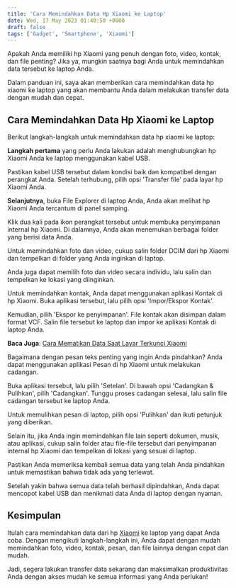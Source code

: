 ```yaml
---
title: 'Cara Memindahkan Data Hp Xiaomi ke Laptop'
date: Wed, 17 May 2023 01:40:50 +0000
draft: false
tags: ['Gadget', 'Smartphone', 'Xiaomi']
---
```


Apakah Anda memiliki hp Xiaomi yang penuh dengan foto, video, kontak, dan file penting? Jika ya, mungkin saatnya bagi Anda untuk memindahkan data tersebut ke laptop Anda.

Dalam panduan ini, saya akan memberikan cara memindahkan data hp xiaomi ke laptop yang akan membantu Anda dalam melakukan transfer data dengan mudah dan cepat.

Cara Memindahkan Data Hp Xiaomi ke Laptop
-----------------------------------------

Berikut langkah-langkah untuk memindahkan data hp xiaomi ke laptop:

**Langkah pertama** yang perlu Anda lakukan adalah menghubungkan hp Xiaomi Anda ke laptop menggunakan kabel USB.

Pastikan kabel USB tersebut dalam kondisi baik dan kompatibel dengan perangkat Anda. Setelah terhubung, pilih opsi 'Transfer file' pada layar hp Xiaomi Anda.

**Selanjutnya**, buka File Explorer di laptop Anda, Anda akan melihat hp Xiaomi Anda tercantum di panel samping.

Klik dua kali pada ikon perangkat tersebut untuk membuka penyimpanan internal hp Xiaomi. Di dalamnya, Anda akan menemukan berbagai folder yang berisi data Anda.

Untuk memindahkan foto dan video, cukup salin folder DCIM dari hp Xiaomi dan tempelkan di folder yang Anda inginkan di laptop.

Anda juga dapat memilih foto dan video secara individu, lalu salin dan tempelkan ke lokasi yang diinginkan.

Untuk memindahkan kontak, Anda dapat menggunakan aplikasi Kontak di hp Xiaomi. Buka aplikasi tersebut, lalu pilih opsi 'Impor/Ekspor Kontak'.

Kemudian, pilih 'Ekspor ke penyimpanan'. File kontak akan disimpan dalam format VCF. Salin file tersebut ke laptop dan impor ke aplikasi Kontak di laptop Anda.

**Baca Juga**: [Cara Mematikan Data Saat Layar Terkunci Xiaomi](https://blog.ajiekusumadhany.com/cara-mematikan-data-saat-layar-terkunci-xiaomi/)

Bagaimana dengan pesan teks penting yang ingin Anda pindahkan? Anda dapat menggunakan aplikasi Pesan di hp Xiaomi untuk melakukan cadangan.

Buka aplikasi tersebut, lalu pilih 'Setelan'. Di bawah opsi 'Cadangkan & Pulihkan', pilih 'Cadangkan'. Tunggu proses cadangan selesai, lalu salin file cadangan tersebut ke laptop Anda.

Untuk memulihkan pesan di laptop, pilih opsi 'Pulihkan' dan ikuti petunjuk yang diberikan.

Selain itu, jika Anda ingin memindahkan file lain seperti dokumen, musik, atau aplikasi, cukup salin folder atau file-file tersebut dari penyimpanan internal hp Xiaomi dan tempelkan di lokasi yang sesuai di laptop.

Pastikan Anda memeriksa kembali semua data yang telah Anda pindahkan untuk memastikan bahwa tidak ada yang terlewat.

Setelah yakin bahwa semua data telah berhasil dipindahkan, Anda dapat mencopot kabel USB dan menikmati data Anda di laptop dengan nyaman.

Kesimpulan
----------

Itulah cara memindahkan data dari hp [Xiaomi](https://www.mi.co.id/id) ke laptop yang dapat Anda coba. Dengan mengikuti langkah-langkah ini, Anda dapat dengan mudah memindahkan foto, video, kontak, pesan, dan file lainnya dengan cepat dan mudah.

Jadi, segera lakukan transfer data sekarang dan maksimalkan produktivitas Anda dengan akses mudah ke semua informasi yang Anda perlukan!